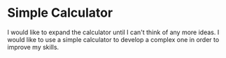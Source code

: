 # Simple Calculator

I would like to expand the calculator until I can't think of any more ideas. I would like to use a simple calculator to develop a complex one in order to improve my skills.
